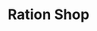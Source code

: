 ---
title: "Ration Shop"
url: /mannarkad/ration-shop-ab-road-parayarukattu-kottopadam/
shop: convenience
---